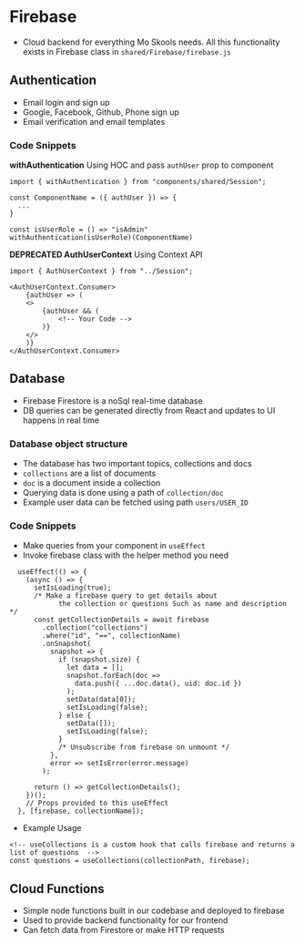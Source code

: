 # Firebase

- Cloud backend for everything Mo Skools needs. All this functionality exists in Firebase class in `shared/Firebase/firebase.js`

## Authentication

- Email login and sign up
- Google, Facebook, Github, Phone sign up
- Email verification and email templates

### Code Snippets

**withAuthentication** Using HOC and pass `authUser` prop to component

```
import { withAuthentication } from "components/shared/Session";

const ComponentName = ({ authUser }) => {
  ...
}

const isUserRole = () => "isAdmin"
withAuthentication(isUserRole)(ComponentName)

```

**DEPRECATED AuthUserContext** Using Context API

```
import { AuthUserContext } from "../Session";

<AuthUserContext.Consumer>
    {authUser => (
    <>
        {authUser && (
            <!-- Your Code -->
        )}
    </>
    )}
</AuthUserContext.Consumer>
```

## Database

- Firebase Firestore is a noSql real-time database
- DB queries can be generated directly from React and updates to UI happens in real time

### Database object structure

- The database has two important topics, collections and docs
- `collections` are a list of documents
- `doc` is a document inside a collection
- Querying data is done using a path of `collection/doc`
- Example user data can be fetched using path `users/USER_ID`

### Code Snippets

- Make queries from your component in `useEffect`
- Invoke firebase class with the helper method you need

```
  useEffect(() => {
    (async () => {
      setIsLoading(true);
      /* Make a firebase query to get details about
            the collection or questions Such as name and description */
      const getCollectionDetails = await firebase
        .collection("collections")
        .where("id", "==", collectionName)
        .onSnapshot(
          snapshot => {
            if (snapshot.size) {
              let data = [];
              snapshot.forEach(doc =>
                data.push({ ...doc.data(), uid: doc.id })
              );
              setData(data[0]);
              setIsLoading(false);
            } else {
              setData([]);
              setIsLoading(false);
            }
            /* Unsubscribe from firebase on unmount */
          },
          error => setIsError(error.message)
        );

      return () => getCollectionDetails();
    })();
    // Props provided to this useEffect
  }, [firebase, collectionName]);
```

- Example Usage

```
<!-- useCollections is a custom hook that calls firebase and returns a list of questions  -->
const questions = useCollections(collectionPath, firebase);
```

## Cloud Functions

- Simple node functions built in our codebase and deployed to firebase
- Used to provide backend functionality for our frontend
- Can fetch data from Firestore or make HTTP requests
